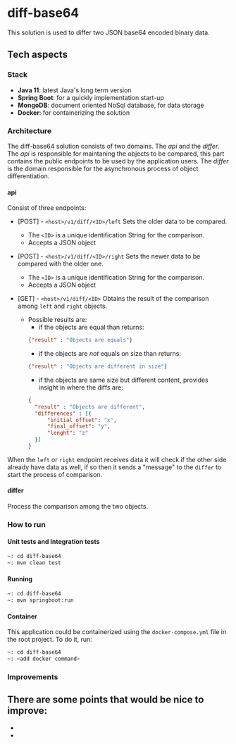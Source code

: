 # diff-base64
This solution is used to differ two JSON base64 encoded binary data.

## Tech aspects

### Stack
- **Java 11**: latest Java's long term version
- **Spring Boot**: for a quickly implementation start-up
- **MongoDB**: document oriented NoSql database, for data storage
- **Docker**: for containerizing the solution

### Architecture
The diff-base64 solution consists of two domains. The *api* and the *differ*.
The *api* is responsible for maintaning the objects to be compared, this part contains the public endpoints to be used by the application users.
The *differ* is the domain responsible for the asynchronous process of object differentiation.

#### api
Consist of three endpoints:
- [POST] - `<host>/v1/diff/<ID>/left`
Sets the older data to be compared.
  - The `<ID>` is a unique identification String for the comparison.
  - Accepts a JSON object

- [POST] - `<host>/v1/diff/<ID>/right`
Sets the newer data to be compared with the older one.
  - The `<ID>` is a unique identification String for the comparison.
  - Accepts a JSON object
  
- [GET] - `<host>/v1/diff/<ID>`
Obtains the result of the comparison among `left` and `right` objects.
  - Possible results are:
    - if the objects are equal than returns:
    ```json
    {"result" : "Objects are equals"}
    ```
    - if the objects are *not* equals on size than returns:
    ```json
    {"result" : "Objects are different in size"}
    ```
    - if the objects are same size but different content, provides insight in where the diffs are:
    ```json
    {
      "result" : "Objects are different",
      "differences" : [{
          "initial_offset": "x",
          "final_offset": "y",
          "lenght": "z"
      }]
    }
    ```

When the `left` or `right` endpoint receives data it will check if the other side already have data as well, if so then it sends a "message" to the `differ` to start the process of comparison.

#### differ
Process the comparison among the two objects.

### How to run

#### Unit tests and Integration tests
```sh
~: cd diff-base64
~: mvn clean test
```

#### Running
```sh
~: cd diff-base64
~: mvn springboot:run
```

#### Container
This application could be containerized using the `docker-compose.yml` file in the root project. To do it, run:
```sh
~: cd diff-base64
~: <add docker command>
```

### Improvements
There are some points that would be nice to improve:
- 
- 
- 
